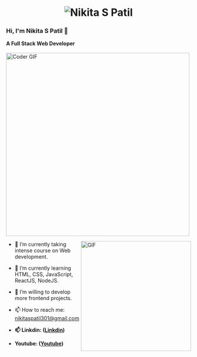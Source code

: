 <h1 align="center">
  <img src="https://raw.githubusercontent.com/NikitaPatil/NikitaPatil/master/name.svg" alt="Nikita S Patil" />
</h1>

### Hi, I'm Nikita S Patil 👋

**A Full Stack Web Developer**
<br>
<br>
    <img src="https://media.giphy.com/media/SWoSkN6DxTszqIKEqv/giphy.gif" alt="Coder GIF" width="500">
 </abc>

<img align="right" alt="GIF" height="300px" width="300px" src="./assets/skr-sig.gif" />

- 🔭 I’m currently taking intense course on Web development.
- 🌱 I’m currently learning HTML, CSS, JavaScript, ReactJS, NodeJS.
- 👯 I’m willing to develop more frontend projects.
- 📫 How to reach me: nikitaspatil301@gmail.com
- **📫 Linkdin: ([Linkdin](https://www.linkedin.com/in/nikita-p-125a9a120/))**

- **Youtube: ([Youtube](https://www.youtube.com/channel/UCeKqFJSTvMcMUU4ivVf5LjA))**

<br/>



